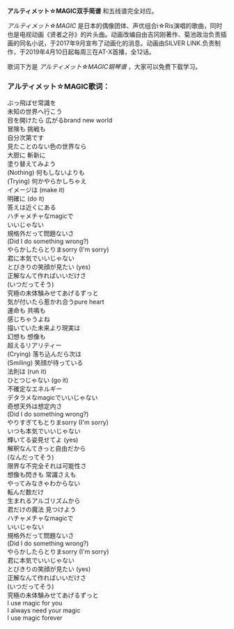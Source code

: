 

**アルティメット☆MAGIC双手简谱** 和五线谱完全对应。

_アルティメット☆MAGIC_
是日本的偶像团体、声优组合i☆Ris演唱的歌曲，同时也是电视动画《贤者之孙》的片头曲。动画改编自由吉冈刚著作、菊池政治负责插画的同名小说，于2017年9月宣布了动画化的消息。动画由SILVER
LINK.负责制作，于2019年4月10日起每周三在AT-X首播，全12话。

歌词下方是 _アルティメット☆MAGIC钢琴谱_ ，大家可以免费下载学习。

### アルティメット☆MAGIC歌词：

ぶっ飛ばせ常識を  
未知の世界へ行こう  
目を開けたら 広がるbrand new world  
冒険も 挑戦も  
自分次第です  
見たことのない色の世界なら  
大胆に 斬新に  
塗り替えてみよう  
(Nothing) 何もしないよりも  
(Trying) 何かやらかしちゃえ  
イメージは (make it)  
明確に (do it)  
答えは近くにある  
ハチャメチャなmagicで  
いいじゃない  
規格外だって問題ないさ  
(Did I do something wrong?)  
やらかしたらとりまsorry (I'm sorry)  
君に本気でいいじゃない  
とびきりの笑顔が見たい (yes)  
正解なんて作ればいいだけさ  
(いつだってそう)  
究極の未体験みせてあげるずっと  
気が付いたら惹かれ合うpure heart  
運命も 共鳴も  
感じちゃうよね  
描いていた未来より現実は  
幻想も 想像も  
超えるリアリティー  
(Crying) 落ち込んだら次は  
(Smiling) 笑顔が待っている  
法則は (run it)  
ひとつじゃない (go it)  
不確定なエネルギー  
デタラメなmagicでいいじゃない  
奇想天外は想定内さ  
(Did I do something wrong?)  
やりすぎてもとりまsorry (I'm sorry)  
いつも本気でいいじゃない  
輝いてる姿見せてよ (yes)  
解釈なんてきっと自由だから  
(なんだってそう)  
限界な不完全それは可能性さ  
想像も閃きも 常識さえも  
やってみなきゃわからない  
転んだ数だけ  
生まれるアルゴリズムから  
君だけの魔法 見つけよう  
ハチャメチャなmagicで  
いいじゃない  
規格外だって問題ないさ  
(Did I do something wrong?)  
やらかしたらとりまsorry (I'm sorry)  
君に本気でいいじゃない  
とびきりの笑顔が見たい (yes)  
正解なんて作ればいいだけさ  
(いつだってそう)  
究極の未体験みせてあげるずっと  
I use magic for you  
I always need your magic  
I use magic forever

